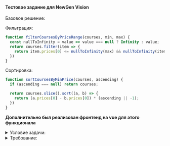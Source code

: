 #### Тестовое задание для NewGen Vision

Базовое решение:

Фильтрация:

```javascript
function filterCoursesByPriceRange(courses, min, max) {
  const nullToInfinity = value => value === null ? Infinity : value;
  return courses.filter(item => {
    return item.prices[0] <= nullToInfinity(max) && nullToInfinity(item.prices[1]) >= min;
  })
}
```

Сортировка:

```javascript
function sortCoursesByMinPrice(courses, ascending) {
  if (ascending === null) return courses;

  return courses.slice().sort((a, b) => {
    return (a.prices[0] - b.prices[0]) * (ascending || -1);
  })
}
```

**Дополнительно был реализован фронтенд на vue для этого функционала**

<details>
  <summary>Условие задачи:</summary>

На сайте UniPage есть подборка интересных языковых курсов. У каждого курса есть цена, которая является диапазоном.
Например:

от 100 до 200 рублей;

от 500 рублей;

до 400 рублей.

Пользователю сайта нужно найти подходящие ему курсы. Для этого есть фильтр, где пользователь может задать подходящий ему диапазон цен.

</details>

<details>
  <summary>Требование:</summary>


Опишите, как можно отфильтровать список курсов, чтобы выдались только подходящие по цене? Реализуйте на JavaScript (или TypeScript) функцию, проводящую такую фильтрацию.

Входные данные:
  ```javascript
    // Список курсов
    let courses = [
      { name: "Courses in England", prices: [0, 100] },
      { name: "Courses in Germany", prices: [500, null] },
      { name: "Courses in Italy", prices: [100, 200] },
      { name: "Courses in Russia", prices: [null, 400] },
      { name: "Courses in China", prices: [50, 250] },
      { name: "Courses in USA", prices: [200, null] },
      { name: "Courses in Kazakhstan", prices: [56, 324] },
      { name: "Courses in France", prices: [null, null] },
    ];
    
    // Варианты цен (фильтры), которые ищет пользователь
    let requiredRange1 = [null, 200];
    let requiredRange2 = [100, 350];
    let requiredRange3 = [200, null];
  ```

Вывод:

// [подходящие курсы для каждого варианта фильтра]

Дополнительно, вы также можете реализовать алгоритм сортировки курсов по цене.
</details>



